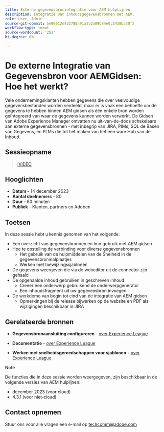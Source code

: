 ```yaml
---
title: Externe gegevensbronintegratie voor AEM hulplijnen
description: Integratie van inhoudsgegevensbronnen met AEM.
role: User, Admin
source-git-commit: be06612d832785a91a3b2a89b84e0c2438ba30f2
workflow-type: tm+mt
source-wordcount: '251'
ht-degree: 0%

---
```


# De externe Integratie van Gegevensbron voor AEMGidsen: Hoe het werkt?

Vele ondernemingsklanten hebben gegevens die over veelvoudige gegevensbestanden worden verdeeld, maar er is vaak een behoefte om de gegevens te hebben binnen AEM gidsen als één enkele bron worden geïntegreerd van waar de gegevens kunnen worden verwerkt.
De Gidsen van Adobe Experience Manager omvatten nu uit-van-de-doos schakelaars aan externe gegevensbronnen - met inbegrip van JIRA, PIMs, SQL de Basen van Gegevens, en PLMs die tot het maken van het een ware Hub van de Inhoud.


## Sessieopname

>[!VIDEO](https://video.tv.adobe.com/v/3426542/datasources-aem-guides)

## Hooglichten

- **Datum** - 14 december 2023
- **Aantal deelnemers** - 80
- **Duur** - 60 minuten
- **Publiek** - Klanten, partners en Adoben

## Toetsen

In deze sessie hebt u kennis genomen van het volgende:
- Een overzicht van gegevensbronnen en hun gebruik met AEM gidsen
- Hoe te opstelling de verbinding voor diverse gegevensbronnen
   - Het gebruik van de hulpmiddelen van de Snelheid in de gegevensbronmalplaatjes
   - Werken met toewijzingssjablonen
- De gegevens weergeven die via de webeditor uit de connector zijn gehaald
- De opgehaalde inhoud gebruiken in geschreven inhoud
   - Creeer een onderwerp gebruikend de onderwerpgenerator
   - Een inhoudsfragment uit uw gegevensbron invoegen
- De werkdemo van begin tot eind van de integratie van AEM gidsen
   - Opmerkingen bij de release bijwerken op de website en PDF als wijzigingen beschikbaar in JIRA


## Gerelateerde bronnen

- **Gegevensbronaansluiting configureren** - [over Experience League](https://experienceleague.adobe.com/docs/experience-manager-guides/using/install-guide/cs-ig/web-editor-configs-cs/conf-data-source-connector-tools.html?lang=en)

- **Documentatie** - [over Experience League](https://experienceleague.adobe.com/docs/experience-manager-guides/using/user-guide/author-content/create-preview-topics/author-content-aem-guides/work-with-web-editor/web-editor-content-snippet.html)

- **Werken met snelheidsgereedschappen voor sjablonen** - [over Experience League](https://experienceleague.adobe.com/docs/experience-manager-guides/using/user-guide/author-content/create-preview-topics/author-content-aem-guides/work-with-web-editor/web-editor-content-snippet.html?lang=en#use-velocity-tools)



>[!NOTE]
>
> De functies die in deze sessie worden weergegeven, zijn beschikbaar in de volgende versies van AEM hulplijnen:
> - december 2023 (voor cloud)
> - 4.3.1 (voor niet-cloud)



## Contact opnemen

Stuur ons voor alle vragen een e-mail op <techcomm@adobe.com>
